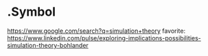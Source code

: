 # .Symbol
https://www.google.com/search?q=simulation+theory favorite: https://www.linkedin.com/pulse/exploring-implications-possibilities-simulation-theory-bohlander

